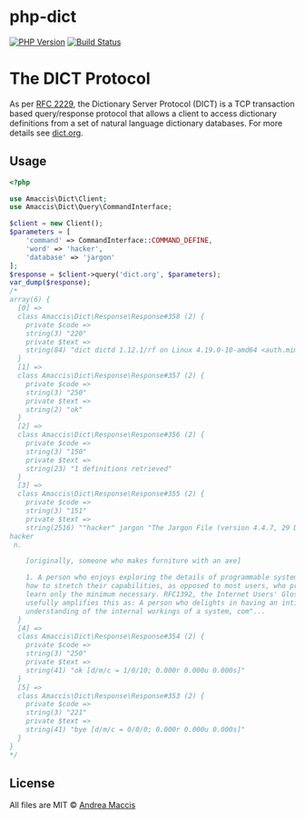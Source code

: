# php-dict

[![PHP Version](https://img.shields.io/badge/php-%5E7.4-blue.svg)](https://img.shields.io/badge/php-%5E7.4-blue.svg)
[![Build Status](https://travis-ci.org/amaccis/php-dict.svg?branch=master)](https://travis-ci.org/amaccis/php-dict)

# The DICT Protocol

As per [RFC 2229](https://www.ietf.org/rfc/rfc2229.txt), the Dictionary Server Protocol (DICT) is a TCP transaction based query/response protocol that allows a client to access dictionary definitions from a set of natural language dictionary databases. For more details see [dict.org](http://www.dict.org/w/). 

## Usage

```php
<?php

use Amaccis\Dict\Client;
use Amaccis\Dict\Query\CommandInterface;

$client = new Client();
$parameters = [
    'command' => CommandInterface::COMMAND_DEFINE,
    'word' => 'hacker',
    'database' => 'jargon'
];
$response = $client->query('dict.org', $parameters);
var_dump($response);
/*
array(6) {
  [0] =>
  class Amaccis\Dict\Response\Response#358 (2) {
    private $code =>
    string(3) "220"
    private $text =>
    string(84) "dict dictd 1.12.1/rf on Linux 4.19.0-10-amd64 <auth.mime> <534.2367.1605732508@dict>"
  }
  [1] =>
  class Amaccis\Dict\Response\Response#357 (2) {
    private $code =>
    string(3) "250"
    private $text =>
    string(2) "ok"
  }
  [2] =>
  class Amaccis\Dict\Response\Response#356 (2) {
    private $code =>
    string(3) "150"
    private $text =>
    string(23) "1 definitions retrieved"
  }
  [3] =>
  class Amaccis\Dict\Response\Response#355 (2) {
    private $code =>
    string(3) "151"
    private $text =>
    string(2516) ""hacker" jargon "The Jargon File (version 4.4.7, 29 Dec 2003)"
hacker
 n.

    [originally, someone who makes furniture with an axe]

    1. A person who enjoys exploring the details of programmable systems and
    how to stretch their capabilities, as opposed to most users, who prefer to
    learn only the minimum necessary. RFC1392, the Internet Users' Glossary,
    usefully amplifies this as: A person who delights in having an intimate
    understanding of the internal workings of a system, com"...
  }
  [4] =>
  class Amaccis\Dict\Response\Response#354 (2) {
    private $code =>
    string(3) "250"
    private $text =>
    string(41) "ok [d/m/c = 1/0/10; 0.000r 0.000u 0.000s]"
  }
  [5] =>
  class Amaccis\Dict\Response\Response#353 (2) {
    private $code =>
    string(3) "221"
    private $text =>
    string(41) "bye [d/m/c = 0/0/0; 0.000r 0.000u 0.000s]"
  }
}
*/
```

## License
All files are MIT &copy; [Andrea Maccis](https://twitter.com/andreamaccis)